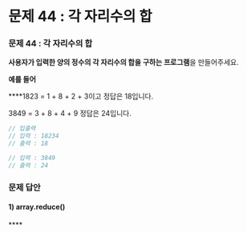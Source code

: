 # 문제 44 : 각 자리수의 합

### 문제 44 : 각 자리수의 합

**사용자가 입력한 양의 정수의 각 자리수의 합을 구하는 프로그램**을 만들어주세요. 

**예를 들어**

 ****1823 = 1 + 8 + 2 + 3이고 정답은 18입니다.

3849 = 3 + 8 + 4 + 9 정답은 24입니다.

```javascript
// 입출력
// 입력 : 18234
// 출력 : 18

// 입력 : 3849
// 출력 : 24
```

###  문제 답안

#### **1\) array.reduce\(\)**

\*\*\*\*



